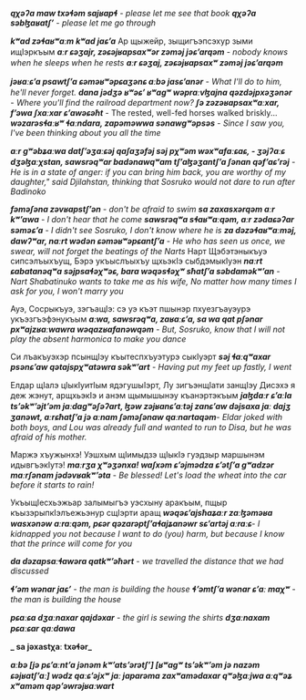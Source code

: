 **_qχəʔa maw txəɬəm sajʁapɬ_** - _please let me see that book_
**_qχəʔa səbɮaʁatʃʼ_** - _please let me go through_

**_kʷad zəɬaʁʷaːm kʷad jaɕʼa_**
Ар щыжейр, зыщигъэпсэхур зыми ищIэркъым
**_aːr ɕəʒajr, zəɕəjʁapsaxʷər zəməj jəɕʼarqəm_** - _nobody knows when he sleeps when he rests_
**_aːr ɕəʒaj, zəɕəjʁapsaxʷ zəməj jəɕʼarqəm_**

**_jəʁaːɕʼa      psawtʃʼa      ɕəməʁʷəpɕaʒənɕ    aːbə     jasɕʼanər_** - _What I'll do to him, he'll never forget._
**_dana jədʒə ʁʷəɕʼ ʁʷagʷ wəpraːvɮajna qəzdəjpxəʒənər_** - _Where you'll find the railroad department now?_
**_ʃə zəzəʁapsaxʷaːxar, fʼəwa ʃxaːxar ɕʼawəɕəħt_** - The rested, well-fed horses walked briskly...
**_wəzarəsɬaːʁʷ ɬaːndara, zapəməwwa sənawgʷəpsəs_** - _Since I saw you, I've been thinking about you all the time_

**_aːr gʷəbʑaːwa datʃʼəʒaːɕəj qaʃaʒəfəj səj pχʷəm wəxʷafaːɕaɕ, - ʒəjʔaːɕ dʒəɮaːχstan, sawsrəqʷar badənawqʷam tʃʼaɮəʒantʃʼa ʃənan qəfʼaɕʼrəj_** - _He is in a state of anger: if you can bring him back, you are worthy of my daughter," said Djilahstan, thinking that Sosruko would not dare to run after Badinoko_

**_fəməʃəna zəvʁapstʃʼən_** - _don't be afraid to swim_
**_sa zaxasxərqəm aːr kʷʼawa_** - _I don't hear that he come_
**_sawsrəqʷa sɬaʁʷaːqəm, aːr zədaɕəʔar səməɕʼa_** - _I didn't see Sosruko, I don't know where he is_
**_za dəzəɬaʁʷaːməj, dawʔʷar, naːrt wədən ɕəməʁʷəpɕantʃʼa_** - _He who has seen us once, we swear, will not forget the beatings of the Narts_
Нарт Щэбэтэныкъуэ сипсэлъыхъущ, Бэрэ укъыслъыхъу щхьэкIэ сыбдэмыкIуэн
**_naːrt ɕabatanəqʷa səjpsaɬəχʷəɕ, bara wəqəsɬəχʷ sħatʃʼa səbdaməkʷʼan_** - _Nart Shabatinuko wants to take me as his wife, No matter how many times I ask for you, I won't marry you_

Ауэ, Сосрыкъуэ, зэгъащIэ: сэ уэ къэт пшынэр пхуезгъауэурэ укъэзгъэфэнукъым
**_aːwa, sawsrəqʷa, zaʁaːɕʼa, sa wa qat pʃənar pxʷajzʁaːwawra wəqazʁafanəwqəm_** - _But, Sosruko, know that I will not play the absent harmonica to make you dance_

Си лъакъуэхэр псынщIэу къытеспхъуэтурэ сыкIуэрт
**_səj ɬaːqʷaxar psənɕʼaw qətajspχʷatəwra səkʷʼart_** - _Having put my feet up fastly, I went_

Елдар щIалэ цIыкIуитIым ядэгушыIэрт, Лу зигъэнщIати занщIэу Дисэхэ я деж жэнут, арщхьэкIэ и анэм щымышынэу къанэртэкъым
**_jaɮdaːr ɕʼaːla tsʼəkʷʼəjtʼəm jaːdagʷəʃəʔart, ɮəw zəjʁanɕʼaːtəj zanɕʼaw dəjsaxa jaː dajʒ ʒanəwt, aːrɕħatʃʼa jə aːnam ʃəməʃənaw qaːnartaqəm_**- _Eldar joked with both boys, and Lou was already full and wanted to run to Disa, but he was afraid of his mother._

Маржэ хъужынхэ! Уэшхым щIимыдзэ щIыкIэ гуэдзыр маршынэм идывгъэкIутэ!
**_maːrʒa χʷəʒənxa! waʃxəm ɕʼəjmədza ɕʼətʃʼa gʷadzər maːrʃənam jədəvʁakʷʼəta_** - _Be blessed! Let's load the wheat into the car before it starts to rain!_

УкъыщIесхьэжьар залымыгъэ уэсхыну аракъым, пщыр къызэрыпкIэлъежьэнур сщIэрти аращ
**_wəqəɕʼajsħaʑaːr zaːɮəməʁa wasxənəw aːraːqəm, pɕər qəzarəptʃʼaɬajʑanəwr sɕʼartəj aːraːɕ_**- _I kidnapped you not because I want to do (you) harm, but because I know that the prince will come for you_

**_da dəzapsaːɬawəra qatkʷʼəħərt_** - _we travelled the distance that we had discussed_

**_ɬʼəm wənar jaɕʼ_** - _the man is building the house_
**_ɬʼəmtʃʼa wənar ɕʼaː maχʷ_** - _the man is building the house_

**_pɕaːɕa dʒaːnaxar qajdəxar_** - _the girl is sewing the shirts_
**_dʒaːnaxam pɕaːɕar qaːdawa_**

**_ sa jəxastχaː txəɬər_**


**_aːbə [jə pɕʼaːntʼa jənəm kʷʼatsʼərətʃʼ] [ʁʷagʷ tsʼəkʷʼəm jə nazəm ɕəjʁatʃʼaː] wədz qaːɕʼəjxʷ jaː japarəma zaxʷamədaxar qʷəɮaːjwa aːqʷəʑ xʷaməm qəpʼəwrəjʁaːwart_**